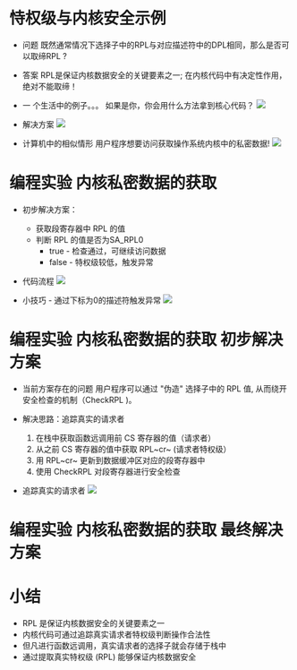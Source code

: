 # 恃权级与内核安全示例
- 问题
    既然通常情况下选择子中的RPL与对应描述符中的DPL相同，那么是否可以取缔RPL ?

- 答案
    RPL是保证内核数据安全的关键要素之一; 在内核代码中有决定性作用，绝对不能取缔！

-  一 个生活中的例子。。。
    如果是你，你会用什么方法拿到核心代码？
    ![](_v_images_/.png)

- 解决方案
    ![](_v_images_/.png)

- 计算机中的相似情形
    用户程序想要访问获取操作系统内核中的私密数据!
    ![](_v_images_/.png)

# 编程实验 内核私密数据的获取

- 初步解决方案：
    - 获取段寄存器中 RPL 的值
    - 判断 RPL 的值是否为SA_RPL0
        - true - 检查通过，可继续访问数据
        - false - 特权级较低，触发异常

- 代码流程
    ![](_v_images_/.png)

- 小技巧 - 通过下标为0的描述符触发异常
    ![](_v_images_/.png)

# 编程实验 内核私密数据的获取 初步解决方案

- 当前方案存在的问题
    用户程序可以通过 "伪造" 选择子中的 RPL 值, 从而绕开安全检查的机制（CheckRPL )。

- 解决思路：追踪真实的请求者
    1. 在栈中获取函数远调用前 CS 寄存器的值（请求者）
    2. 从之前 CS 寄存器的值中获取 RPL~cr~ (请求者特权级）
    3. 用 RPL~cr~ 更新到数据缓冲区对应的段寄存器中
    4. 使用 CheckRPL 对段寄存器进行安全检查

- 追踪真实的请求者
    ![](_v_images_/.png)

# 编程实验 内核私密数据的获取 最终解决方案

# 小结
- RPL 是保证内核数据安全的关键要素之一
- 内核代码可通过追踪真实请求者特权级判断操作合法性
- 但凡进行函数远调用，真实请求者的选择子就会存储于栈中
- 通过提取真实特权级 (RPL) 能够保证内核数据安全

